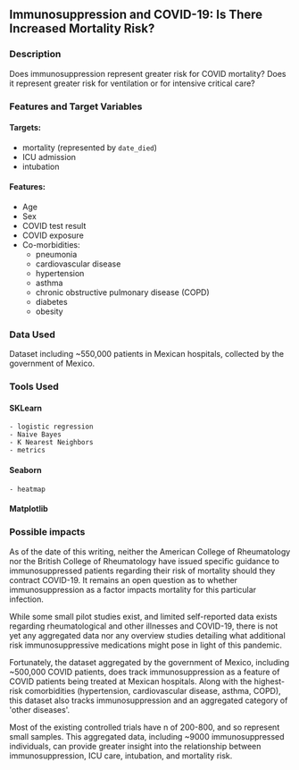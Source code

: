## Immunosuppression and COVID-19: Is There Increased Mortality Risk?

### Description
Does immunosuppression represent greater risk for COVID mortality?  Does it represent greater risk for ventilation or for intensive critical care?  

### Features and Target Variables
#### Targets:
- mortality (represented by `date_died`)
- ICU admission
- intubation

#### Features:
* Age
* Sex
* COVID test result
* COVID exposure
* Co-morbidities:
  * pneumonia
  * cardiovascular disease
  * hypertension
  * asthma
  * chronic obstructive pulmonary disease (COPD)
  * diabetes
  * obesity
  

### Data Used
Dataset including ~550,000 patients in Mexican hospitals, collected by the government of Mexico.  

### Tools Used
#### SKLearn
    - logistic regression
    - Naive Bayes
    - K Nearest Neighbors
    - metrics

#### Seaborn
    - heatmap
    
#### Matplotlib


### Possible impacts
As of the date of this writing, neither the American College of Rheumatology nor the British College of Rheumatology have issued specific guidance to immunosuppressed patients regarding their risk of mortality should they contract COVID-19.  It remains an open question as to whether immunosuppression as a factor impacts mortality for this particular infection.

While some small pilot studies exist, and limited self-reported data exists regarding rheumatological and other illnesses and COVID-19, there is not yet any aggregated data nor any overview studies detailing what additional risk immunosuppressive medications might pose in light of this pandemic. 

Fortunately, the dataset aggregated by the government of Mexico, including ~500,000 COVID patients, does track immunosuppression as a feature of COVID patients being treated at Mexican hospitals.  Along with the highest-risk comorbidities (hypertension, cardiovascular disease, asthma, COPD), this dataset also tracks immunosuppression and an aggregated category of 'other diseases'.  

Most of the existing controlled trials have n of 200-800, and so represent small samples.  This aggregated data, including ~9000 immunosuppressed individuals, can provide greater insight into the relationship between immunosuppression, ICU care, intubation, and mortality risk.
